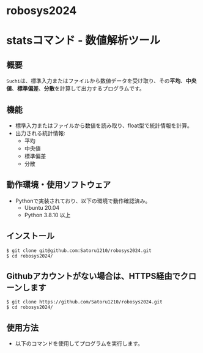 # robosys2024
# statsコマンド - 数値解析ツール

## 概要
`Suchi`は、標準入力またはファイルから数値データを受け取り、その**平均**、**中央値**、**標準偏差**、**分散**を計算して出力するプログラムです。

## 機能
- 標準入力またはファイルから数値を読み取り、float型で統計情報を計算。
- 出力される統計情報:
  - 平均
  - 中央値
  - 標準偏差
  - 分散

## 動作環境・使用ソフトウェア
- Pythonで実装されており、以下の環境で動作確認済み。
  - Ubuntu 20.04
  - Python 3.8.10 以上

## インストール
```
$ git clone git@github.com:Satoru1210/robosys2024.git
$ cd robosys2024/
```
## Githubアカウントがない場合は、HTTPS経由でクローンします
```
$ git clone https://github.com/Satoru1210/robosys2024.git
$ cd robosys2024/
```
## 使用方法
- 以下のコマンドを使用してプログラムを実行します。

